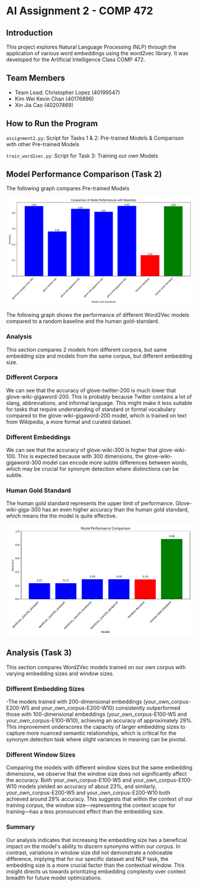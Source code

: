 # AI Assignment 2 - COMP 472

## Introduction
This project explores Natural Language Processing (NLP) through the application of various word embeddings using the word2vec library. It was developed for the Artificial Intelligence Class COMP 472.

## Team Members
- Team Lead: Christopher Lopez (40199547)
- Kim Wei Kevin Chan (40176896)
- Xin Jia Cao (40207469)

## How to Run the Program
`assignment2.py`: Script for Tasks 1 & 2: Pre-trained Models & Comparison with other Pre-trained Models

`train_word2vec.py`: Script for Task 3: Training our own Models

## Model Performance Comparison (Task 2)

The following graph compares Pre-trained Models

![Model Comparison Graph](model_performance_comparison1.png)

The following graph shows the performance of different Word2Vec models compared to a random baseline and the human gold-standard.

### Analysis

This section compares 2 models from different corpora, but same embedding size and  models from the same corpus, but different embedding size.

### Different Corpora
We can see that the accuracy of glove-twitter-200 is much lower that glove-wiki-gigaword-200. This is probably because Twitter contains a lot of slang, abbreviations, and informal language. This might make it less suitable for tasks that require understanding of standard or formal vocabulary compared to the glove-wiki-gigaword-200 model, which is trained on text from Wikipedia, a more formal and curated dataset.

### Different Embeddings
We can see that the accuracy of glove-wiki-300 is higher that glove-wiki-100. This is expected because with 300 dimensions, the glove-wiki-gigaword-300 model can encode more subtle differences between words, which may be crucial for synonym detection where distinctions can be subtle.

### Human Gold Standard
The human gold standard represents the upper limit of performance. Glove-wiki-giga-300 has an even higher accuracy than the human gold standard, which means the the model is quite effective.



![Model Comparison Graph](model_comparison.png)

## Analysis (Task 3)

This section compares Word2Vec models trained on our own corpus with varying embedding sizes and window sizes.


### Different Embedding Sizes
-The models trained with 200-dimensional embeddings (your_own_corpus-E200-W5 and your_own_corpus-E200-W10) consistently outperformed those with 100-dimensional embeddings (your_own_corpus-E100-W5 and your_own_corpus-E100-W10), achieving an accuracy of approximately 29%. This improvement underscores the capacity of larger embedding sizes to capture more nuanced semantic relationships, which is critical for the synonym detection task where slight variances in meaning can be pivotal.

### Different Window Sizes
Comparing the models with different window sizes but the same embedding dimensions, we observe that the window size does not significantly affect the accuracy. Both your_own_corpus-E100-W5 and your_own_corpus-E100-W10 models yielded an accuracy of about 23%, and similarly, your_own_corpus-E200-W5 and your_own_corpus-E200-W10 both achieved around 29% accuracy. This suggests that within the context of our training corpus, the window size—representing the context scope for training—has a less pronounced effect than the embedding size.

### Summary
Our analysis indicates that increasing the embedding size has a beneficial impact on the model's ability to discern synonyms within our corpus. In contrast, variations in window size did not demonstrate a noticeable difference, implying that for our specific dataset and NLP task, the embedding size is a more crucial factor than the contextual window. This insight directs us towards prioritizing embedding complexity over context breadth for future model optimizations.
